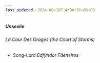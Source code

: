 ```yaml
---
last_updated: 2024-06-16T14:38:50-03:00
---
```


##### Unseelie

###### La Cour Des Orages (the Court of Storms)

- Song-Lord _Edfÿndar Fäéneiros_
